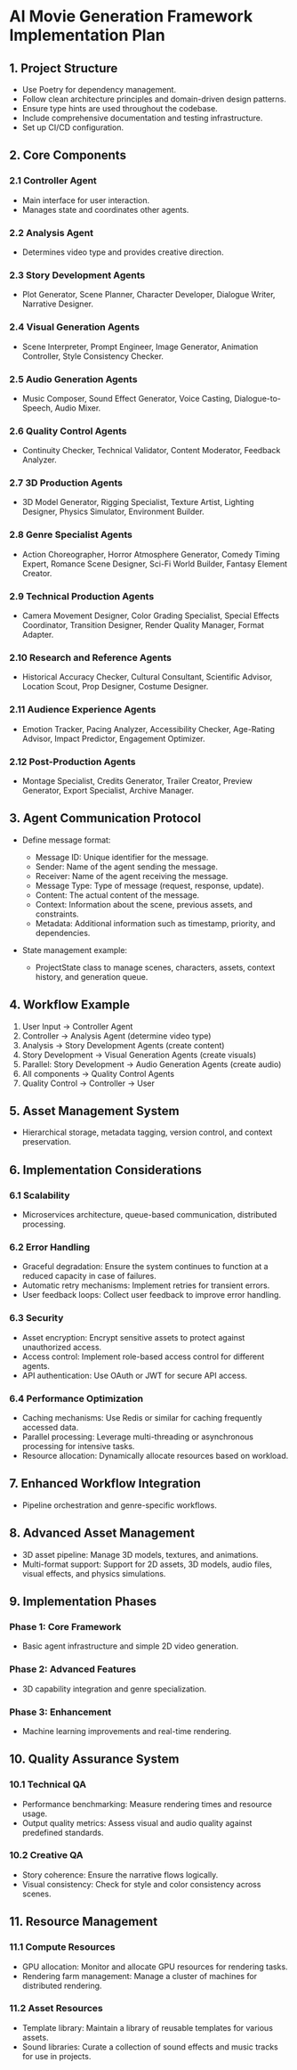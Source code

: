 # AI Movie Generation Framework Implementation Plan

## 1. Project Structure
- Use Poetry for dependency management.
- Follow clean architecture principles and domain-driven design patterns.
- Ensure type hints are used throughout the codebase.
- Include comprehensive documentation and testing infrastructure.
- Set up CI/CD configuration.

## 2. Core Components
### 2.1 Controller Agent
- Main interface for user interaction.
- Manages state and coordinates other agents.

### 2.2 Analysis Agent
- Determines video type and provides creative direction.

### 2.3 Story Development Agents
- Plot Generator, Scene Planner, Character Developer, Dialogue Writer, Narrative Designer.

### 2.4 Visual Generation Agents
- Scene Interpreter, Prompt Engineer, Image Generator, Animation Controller, Style Consistency Checker.

### 2.5 Audio Generation Agents
- Music Composer, Sound Effect Generator, Voice Casting, Dialogue-to-Speech, Audio Mixer.

### 2.6 Quality Control Agents
- Continuity Checker, Technical Validator, Content Moderator, Feedback Analyzer.

### 2.7 3D Production Agents
- 3D Model Generator, Rigging Specialist, Texture Artist, Lighting Designer, Physics Simulator, Environment Builder.

### 2.8 Genre Specialist Agents
- Action Choreographer, Horror Atmosphere Generator, Comedy Timing Expert, Romance Scene Designer, Sci-Fi World Builder, Fantasy Element Creator.

### 2.9 Technical Production Agents
- Camera Movement Designer, Color Grading Specialist, Special Effects Coordinator, Transition Designer, Render Quality Manager, Format Adapter.

### 2.10 Research and Reference Agents
- Historical Accuracy Checker, Cultural Consultant, Scientific Advisor, Location Scout, Prop Designer, Costume Designer.

### 2.11 Audience Experience Agents
- Emotion Tracker, Pacing Analyzer, Accessibility Checker, Age-Rating Advisor, Impact Predictor, Engagement Optimizer.

### 2.12 Post-Production Agents
- Montage Specialist, Credits Generator, Trailer Creator, Preview Generator, Export Specialist, Archive Manager.

## 3. Agent Communication Protocol
- Define message format:
  - Message ID: Unique identifier for the message.
  - Sender: Name of the agent sending the message.
  - Receiver: Name of the agent receiving the message.
  - Message Type: Type of message (request, response, update).
  - Content: The actual content of the message.
  - Context: Information about the scene, previous assets, and constraints.
  - Metadata: Additional information such as timestamp, priority, and dependencies.

- State management example:
  - ProjectState class to manage scenes, characters, assets, context history, and generation queue.

## 4. Workflow Example
1. User Input → Controller Agent
2. Controller → Analysis Agent (determine video type)
3. Analysis → Story Development Agents (create content)
4. Story Development → Visual Generation Agents (create visuals)
5. Parallel: Story Development → Audio Generation Agents (create audio)
6. All components → Quality Control Agents
7. Quality Control → Controller → User

## 5. Asset Management System
- Hierarchical storage, metadata tagging, version control, and context preservation.

## 6. Implementation Considerations
### 6.1 Scalability
- Microservices architecture, queue-based communication, distributed processing.

### 6.2 Error Handling
- Graceful degradation: Ensure the system continues to function at a reduced capacity in case of failures.
- Automatic retry mechanisms: Implement retries for transient errors.
- User feedback loops: Collect user feedback to improve error handling.

### 6.3 Security
- Asset encryption: Encrypt sensitive assets to protect against unauthorized access.
- Access control: Implement role-based access control for different agents.
- API authentication: Use OAuth or JWT for secure API access.

### 6.4 Performance Optimization
- Caching mechanisms: Use Redis or similar for caching frequently accessed data.
- Parallel processing: Leverage multi-threading or asynchronous processing for intensive tasks.
- Resource allocation: Dynamically allocate resources based on workload.

## 7. Enhanced Workflow Integration
- Pipeline orchestration and genre-specific workflows.

## 8. Advanced Asset Management
- 3D asset pipeline: Manage 3D models, textures, and animations.
- Multi-format support: Support for 2D assets, 3D models, audio files, visual effects, and physics simulations.

## 9. Implementation Phases
### Phase 1: Core Framework
- Basic agent infrastructure and simple 2D video generation.

### Phase 2: Advanced Features
- 3D capability integration and genre specialization.

### Phase 3: Enhancement
- Machine learning improvements and real-time rendering.

## 10. Quality Assurance System
### 10.1 Technical QA
- Performance benchmarking: Measure rendering times and resource usage.
- Output quality metrics: Assess visual and audio quality against predefined standards.

### 10.2 Creative QA
- Story coherence: Ensure the narrative flows logically.
- Visual consistency: Check for style and color consistency across scenes.

## 11. Resource Management
### 11.1 Compute Resources
- GPU allocation: Monitor and allocate GPU resources for rendering tasks.
- Rendering farm management: Manage a cluster of machines for distributed rendering.

### 11.2 Asset Resources
- Template library: Maintain a library of reusable templates for various assets.
- Sound libraries: Curate a collection of sound effects and music tracks for use in projects.
